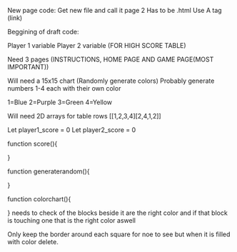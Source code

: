 New page code:
Get new file and call it page 2
Has to be .html
Use A tag (link)

Beggining of draft code:

Player 1 variable
Player 2 variable
(FOR HIGH SCORE TABLE)

Need 3 pages 
(INSTRUCTIONS, HOME PAGE AND GAME PAGE(MOST IMPORTANT)) 

Will need a 15x15 chart
(Randomly generate colors)
Probably generate numbers 1-4 each with their own color

1=Blue
2=Purple
3=Green
4=Yellow

Will need 2D arrays for table rows
[[1,2,3,4][2,4,1,2]]

Let player1_score = 0
Let player2_score = 0

function score(){

}

function generaterandom(){


}

function colorchart(){


}
needs to check of the blocks beside it are the right color and if that block is touching one that is the right color aswell

Only keep the border around each square for noe to see but when it is filled with color delete. 




